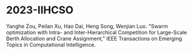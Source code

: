 # 2023-IIHCSO

Yanghe Zou, Peilan Xu, Hao Dai, Heng Song, Wenjian Luo. "Swarm optimization with Intra- and Inter-Hierarchical Competition for Large-Scale Berth Allocation and Crane Assignment," IEEE Transactions on Emerging Topics in Computational Intelligence.
